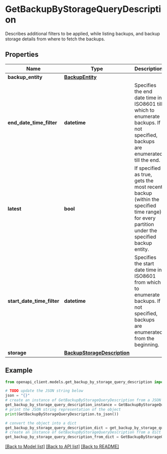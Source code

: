# GetBackupByStorageQueryDescription

Describes additional filters to be applied, while listing backups, and backup storage details from where to fetch the backups.

## Properties

Name | Type | Description | Notes
------------ | ------------- | ------------- | -------------
**backup_entity** | [**BackupEntity**](BackupEntity.md) |  | 
**end_date_time_filter** | **datetime** | Specifies the end date time in ISO8601 till which to enumerate backups. If not specified, backups are enumerated till the end. | [optional] 
**latest** | **bool** | If specified as true, gets the most recent backup (within the specified time range) for every partition under the specified backup entity. | [optional] [default to False]
**start_date_time_filter** | **datetime** | Specifies the start date time in ISO8601 from which to enumerate backups. If not specified, backups are enumerated from the beginning. | [optional] 
**storage** | [**BackupStorageDescription**](BackupStorageDescription.md) |  | 

## Example

```python
from openapi_client.models.get_backup_by_storage_query_description import GetBackupByStorageQueryDescription

# TODO update the JSON string below
json = "{}"
# create an instance of GetBackupByStorageQueryDescription from a JSON string
get_backup_by_storage_query_description_instance = GetBackupByStorageQueryDescription.from_json(json)
# print the JSON string representation of the object
print(GetBackupByStorageQueryDescription.to_json())

# convert the object into a dict
get_backup_by_storage_query_description_dict = get_backup_by_storage_query_description_instance.to_dict()
# create an instance of GetBackupByStorageQueryDescription from a dict
get_backup_by_storage_query_description_from_dict = GetBackupByStorageQueryDescription.from_dict(get_backup_by_storage_query_description_dict)
```
[[Back to Model list]](../README.md#documentation-for-models) [[Back to API list]](../README.md#documentation-for-api-endpoints) [[Back to README]](../README.md)



